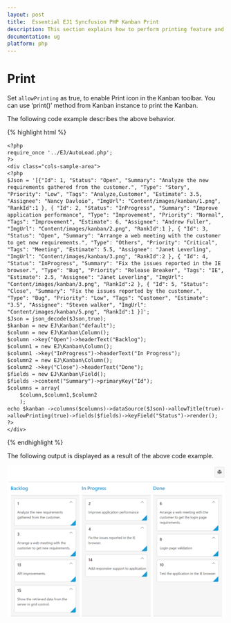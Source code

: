 ```yaml
---
layout: post
title:  Essential EJ1 Syncfusion PHP Kanban Print
description: This section explains how to perform printing feature and its functionalities using the Syncfusion PHP Kanban component.
documentation: ug
platform: php
---
```


# Print

 Set `allowPrinting` as true, to enable Print icon in the Kanban toolbar.  You can use ‘print()’ method from Kanban instance to print the Kanban.

The following code example describes the above behavior.

{% highlight html %}

    <?php
    require_once '../EJ/AutoLoad.php';
    ?>
    <div class="cols-sample-area">
    <?php    
    $Json = '[{"Id": 1, "Status": "Open", "Summary": "Analyze the new requirements gathered from the customer.", "Type": "Story", "Priority": "Low", "Tags": "Analyze,Customer", "Estimate": 3.5, "Assignee": "Nancy Davloio", "ImgUrl": "Content/images/kanban/1.png", "RankId":1 }, { "Id": 2, "Status": "InProgress", "Summary": "Improve application performance", "Type": "Improvement", "Priority": "Normal", "Tags": "Improvement", "Estimate": 6, "Assignee": "Andrew Fuller", "ImgUrl": "Content/images/kanban/2.png", "RankId":1 }, { "Id": 3, "Status": "Open", "Summary": "Arrange a web meeting with the customer to get new requirements.", "Type": "Others", "Priority": "Critical", "Tags": "Meeting", "Estimate": 5.5, "Assignee": "Janet Leverling", "ImgUrl": "Content/images/kanban/3.png", "RankId":2 }, { "Id": 4, "Status": "InProgress", "Summary": "Fix the issues reported in the IE browser.", "Type": "Bug", "Priority": "Release Breaker", "Tags": "IE", "Estimate": 2.5, "Assignee": "Janet Leverling", "ImgUrl": "Content/images/kanban/3.png", "RankId":2 }, { "Id": 5, "Status": "Close", "Summary": "Fix the issues reported by the customer.", "Type": "Bug", "Priority": "Low", "Tags": "Customer", "Estimate": "3.5", "Assignee": "Steven walker", "ImgUrl": "Content/images/kanban/5.png", "RankId":1 }]';
    $Json = json_decode($Json,true);
    $kanban = new EJ\Kanban("default");    
    $column = new EJ\Kanban\Column();
    $column ->key("Open")->headerText("Backlog");    
    $column1 = new EJ\Kanban\Column();
    $column1 ->key("InProgress")->headerText("In Progress");    
    $column2 = new EJ\Kanban\Column();
    $column2 ->key("Close")->headerText("Done");    
    $fields = new EJ\Kanban\Field();
    $fields ->content("Summary")->primaryKey("Id");
    $columns = array( 
        $column,$column1,$column2
        );    
    echo $kanban ->columns($columns)->dataSource($Json)->allowTitle(true)->allowPrinting(true)->fields($fields)->keyField("Status")->render();
    ?>
    </div>

{% endhighlight %}

The following output is displayed as a result of the above code example.

![Print in PHP kanban control](Printing_images/print_img1.png)


